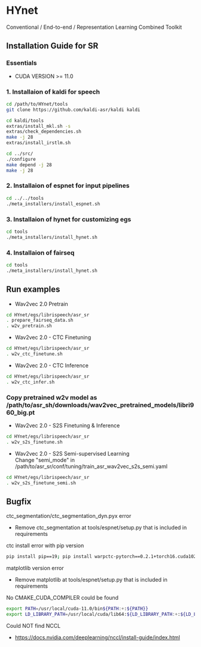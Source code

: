 # HYnet
Conventional / End-to-end / Representation Learning Combined Toolkit

## Installation Guide for SR

### Essentials
- CUDA VERSION >= 11.0

### 1. Installaion of kaldi for speech
```bash
cd /path/to/HYnet/tools
git clone https://github.com/kaldi-asr/kaldi kaldi

cd kaldi/tools
extras/install_mkl.sh -s
extras/check_dependencies.sh
make -j 28
extras/install_irstlm.sh

cd ../src/
./configure
make depend -j 28
make -j 28
```

### 2. Installaion of espnet for input pipelines
```bash
cd ../../tools
./meta_installers/install_espnet.sh
```

### 3. Installaion of hynet for customizing egs
```bash
cd tools
./meta_installers/install_hynet.sh
```

### 4. Installaion of fairseq
```bash
cd tools
./meta_installers/install_hynet.sh
```

## Run examples
- Wav2vec 2.0 Pretrain
```bash
cd HYnet/egs/librispeech/asr_sr
. prepare_fairseq_data.sh
. w2v_pretrain.sh
```

- Wav2vec 2.0 - CTC Finetuning
```bash
cd HYnet/egs/librispeech/asr_sr
. w2v_ctc_finetune.sh
```

- Wav2vec 2.0 - CTC Inference
```bash
cd HYnet/egs/librispeech/asr_sr
. w2v_ctc_infer.sh
```

### Copy pretrained w2v model as /path/to/asr_sh/downloads/wav2vec_pretrained_models/libri960_big.pt
- Wav2vec 2.0 - S2S Finetuning & Inference
```bash
cd HYnet/egs/librispeech/asr_sr
. w2v_s2s_finetune.sh
```

- Wav2vec 2.0 - S2S Semi-supervised Learning \
Change "semi_mode" in /path/to/asr_sr/conf/tuning/train_asr_wav2vec_s2s_semi.yaml
```bash
cd HYnet/egs/librispeech/asr_sr
. w2v_s2s_finetune_semi.sh
```

## Bugfix

ctc_segmentation/ctc_segmentation_dyn.pyx error
- Remove ctc_segmentation at tools/espnet/setup.py that is included in requirements

ctc install error with pip version
```bash
pip install pip==19; pip install warpctc-pytorch==0.2.1+torch16.cuda102
```

matplotlib version error
- Remove matplotlib at tools/espnet/setup.py that is included in requirements

No CMAKE_CUDA_COMPILER could be found
```bash
export PATH=/usr/local/cuda-11.0/bin${PATH:+:${PATH}}
export LD_LIBRARY_PATH=/usr/local/cuda/lib64:${LD_LIBRARY_PATH:+:${LD_LIBRARY_PATH}}
```

Could NOT find NCCL
- https://docs.nvidia.com/deeplearning/nccl/install-guide/index.html
